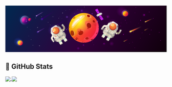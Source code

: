 [![Header](https://raw.githubusercontent.com/ch4t5ky/ch4t5ky/master/space_header.png)](https://www.instagram.com/rus_empire1721/)

## &#127919; GitHub Stats
<a href="">
  <img align="center" src="https://github-readme-stats.vercel.app/api/top-langs/?username=ch4t5ky" />
</a>
<a href="">
  <img align="center" src="https://github-readme-stats.vercel.app/api?username=ch4t5ky&show_icons=true&line_height=27&count_private=true"/>
</a>

